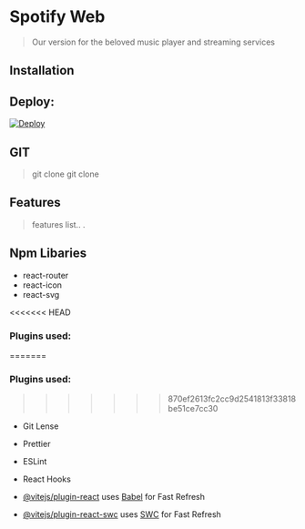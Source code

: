 # Spotify Web

> Our version for the beloved music player and streaming services

## Installation

## Deploy:
[![Deploy](https://www.herokucdn.com/deploy/button.svg)](https://heroku.com/deploy)

## GIT

> git clone
> git clone

## Features

> features list.. .

## Npm Libaries

- react-router
- react-icon
- react-svg

<<<<<<< HEAD

 ### Plugins used:
=======
### Plugins used:

>>>>>>> 870ef2613fc2cc9d2541813f33818be51ce7cc30
- Git Lense
- Prettier
- ESLint
- React Hooks

- [@vitejs/plugin-react](https://github.com/vitejs/vite-plugin-react/blob/main/packages/plugin-react/README.md) uses [Babel](https://babeljs.io/) for Fast Refresh
- [@vitejs/plugin-react-swc](https://github.com/vitejs/vite-plugin-react-swc) uses [SWC](https://swc.rs/) for Fast Refresh
